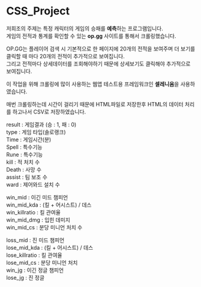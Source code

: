 # CSS_Project

저희조의 주제는 특정 캐릭터의 게임의 승패를 **예측**하는 프로그램입니다.   
게임의 전적과 통계를 확인할 수 있는 **op.gg** 사이트를 통해서 크롤링했습니다.

OP.GG는 플레이어 검색 시 기본적으로 한 페이지에 20개의 전적을 보여주며 더 보기를 클릭할 때 마다 20개의 전적이 추가적으로 보여집니다.   
그리고 전적마다 상세데이터를 조회해야하기 때문에 상세보기도 클릭해야 추가적으로 보여집니다.   

이 작업을 위해 크롤링에 많이 사용하는 웹앱 테스트용 프레임워크인 **셀레니움**을 사용하였습니다.   

매번 크롤링하는데 시간이 걸리기 때문에 HTML파일로 저장한후 HTML의 데이터 처리를 하고나서 CSV로 저장하였습니다.   

result : 게임결과 (승 : 1, 패 : 0)   
type : 게임 타입(솔로랭크)   
Time : 게임시간(분)   
Spell : 특수기능   
Rune : 특수기능   
kill : 적 처치 수   
Death : 사망 수   
assist : 팀 보조 수   
ward : 제어와드 설치 수   

win_mid : 이긴 미드 챔피언   
win_mid_kda : (킬 + 어시스트) / 데스   
win_killratio : 킬 관여율   
win_mid_dmg : 입힌 데미지   
win_mid_cs : 분당 미니언 처치 수   

loss_mid : 진 미드 챔피언   
lose_mid_kda : (킬 + 어시스트) / 데스   
lose_killratio : 킬 관여율   
lose_mid_cs : 분당 미니언 처치   
win_jg : 이긴 정글 챔피언   
lose_jg : 진 정글    
